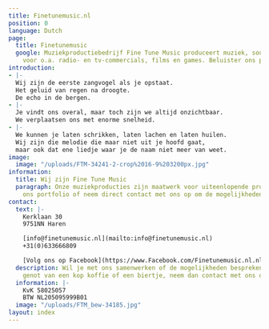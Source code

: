 ```yaml
---
title: Finetunemusic.nl
position: 0
language: Dutch
page:
  title: Finetunemusic
  google: Muziekproductiebedrijf Fine Tune Music produceert muziek, sounds en voice-overs
    voor o.a. radio- en tv-commercials, films en games. Beluister ons portfolio.
introduction:
- |-
  Wij zijn de eerste zangvogel als je opstaat.
  Het geluid van regen na droogte.
  De echo in de bergen.
- |-
  Je vindt ons overal, maar toch zijn we altijd onzichtbaar.
  We verplaatsen ons met enorme snelheid.
- |-
  We kunnen je laten schrikken, laten lachen en laten huilen.
  Wij zijn die melodie die maar niet uit je hoofd gaat,
  maar ook dat ene liedje waar je de naam niet meer van weet.
image:
  image: "/uploads/FTM-34241-2-crop%2016-9%203200px.jpg"
information:
  title: Wij zijn Fine Tune Music
  paragraph: Onze muziekproducties zijn maatwerk voor uiteenlopende projecten. Beluister
    ons portfolio of neem direct contact met ons op om de mogelijkheden te bespreken.
contact:
  text: |-
    Kerklaan 30
    9751NN Haren

    [info@finetunemusic.nl](mailto:info@finetunemusic.nl)
    +31(0)633666809

    [Volg ons op Facebook](https://www.Facebook.com/Finetunemusic.nl.nl/)
  description: Wil je met ons samenwerken of de mogelijkheden bespreken onder het
    genot van een kop koffie of een biertje, neem dan contact met ons op.
  information: |-
    KvK 58025057
    BTW NL205095999B01
  image: "/uploads/FTM_bew-34185.jpg"
layout: index
---
```


